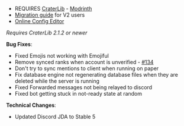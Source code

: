- REQUIRES [CraterLib](https://www.curseforge.com/minecraft/mc-mods/craterlib) - [Modrinth](https://modrinth.com/mod/craterlib)
- [Migration guide](https://sdlink.fdd-docs.com/migration/) for V2 users
- [Online Config Editor](https://editor.firstdark.dev)

*Requires CraterLib 2.1.2 or newer*

**Bug Fixes**:

- Fixed Emojis not working with Emojiful
- Remove synced ranks when account is unverified - [#134](https://github.com/hypherionmc/sdlink/issues/134)
- Don't try to sync mentions to client when running on paper
- Fix database engine not regenerating database files when they are deleted while the server is running
- Fixed Forwarded messages not being relayed to discord
- Fixed bot getting stuck in not-ready state at random

**Technical Changes**:

- Updated Discord JDA to Stable 5